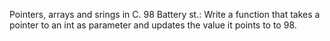Pointers, arrays and srings in C.
98 Battery st.: Write a function that takes a pointer to an int as parameter and updates the value it points to to 98.

